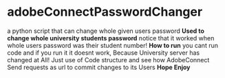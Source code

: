 # adobeConnectPasswordChanger
a python script that can change whole given users password
**Used to change whole university students password**
notice that it worked when whole users password was their student number!
**How to run**
you cant run code and if you run it it doesnt work, Because University server has changed at All!
Just use of Code structure and see how AdobeConnect Send requests as url to commit changes to its Users
**Hope Enjoy**

